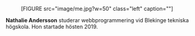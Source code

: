 

<div class="author-byline">
<figure class="figure-left">

[FIGURE src="image/me.jpg?w=50" class="left" caption=""]

<figcaption>


</figcaption>
</figure>

<p><strong>Nathalie Andersson</strong> studerar webbprogrammering vid Blekinge tekniska högskola. Hon startade hösten 2019. </p>
</div>

